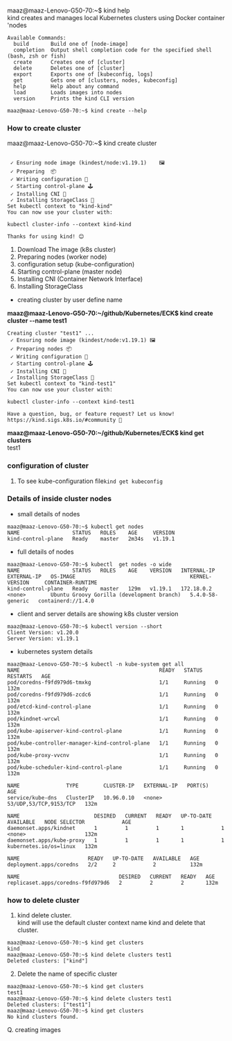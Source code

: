 ### 
maaz@maaz-Lenovo-G50-70:~$ kind help   
kind creates and manages local Kubernetes clusters using Docker container 'nodes    

``` 
Available Commands:
  build       Build one of [node-image]
  completion  Output shell completion code for the specified shell (bash, zsh or fish)
  create      Creates one of [cluster]
  delete      Deletes one of [cluster]
  export      Exports one of [kubeconfig, logs]
  get         Gets one of [clusters, nodes, kubeconfig]
  help        Help about any command
  load        Loads images into nodes
  version     Prints the kind CLI version
```   

`maaz@maaz-Lenovo-G50-70:~$ kind create --help`  
### How to create cluster     
maaz@maaz-Lenovo-G50-70:~$ kind create cluster      
``` 

 ✓ Ensuring node image (kindest/node:v1.19.1)    🖼 
 ✓ Preparing  📦            
 ✓ Writing configuration 📜         
 ✓ Starting control-plane 🕹️            
 ✓ Installing CNI 🔌               
 ✓ Installing StorageClass 💾             
Set kubectl context to "kind-kind"            
You can now use your cluster with:          

kubectl cluster-info --context kind-kind          

Thanks for using kind! 😊              

```
1. Download The image (k8s cluster)     
2. Preparing nodes (worker node)
3. configuration setup (kube-configuration)
4. Starting control-plane (master node)  
5. Installing CNI (Container Network Interface) 
6. Installing StorageClass   

* creating cluster by user define name   

**maaz@maaz-Lenovo-G50-70:~/github/Kubernetes/ECK$ kind create cluster --name test1**  
``` 
Creating cluster "test1" ...
 ✓ Ensuring node image (kindest/node:v1.19.1) 🖼 
 ✓ Preparing nodes 📦  
 ✓ Writing configuration 📜 
 ✓ Starting control-plane 🕹️ 
 ✓ Installing CNI 🔌 
 ✓ Installing StorageClass 💾 
Set kubectl context to "kind-test1"
You can now use your cluster with:

kubectl cluster-info --context kind-test1

Have a question, bug, or feature request? Let us know! https://kind.sigs.k8s.io/#community 🙂
```
**maaz@maaz-Lenovo-G50-70:~/github/Kubernetes/ECK$ kind get clusters**    
test1


### configuration of cluster   
1. To see kube-configuration file`kind get kubeconfig`

### Details of inside cluster nodes  
* small details of nodes  
```
maaz@maaz-Lenovo-G50-70:~$ kubectl get nodes
NAME                 STATUS   ROLES    AGE     VERSION
kind-control-plane   Ready    master   2m34s   v1.19.1

```
*  full details of nodes  
```` 
maaz@maaz-Lenovo-G50-70:~$ kubectl  get nodes -o wide
NAME                 STATUS   ROLES    AGE    VERSION   INTERNAL-IP   EXTERNAL-IP   OS-IMAGE                                     KERNEL-VERSION     CONTAINER-RUNTIME
kind-control-plane   Ready    master   129m   v1.19.1   172.18.0.2    <none>        Ubuntu Groovy Gorilla (development branch)   5.4.0-58-generic   containerd://1.4.0
````   
* client and server details are showing k8s cluster version   
```
maaz@maaz-Lenovo-G50-70:~$ kubectl version --short
Client Version: v1.20.0
Server Version: v1.19.1
```   
* kubernetes system details  
````
maaz@maaz-Lenovo-G50-70:~$ kubectl -n kube-system get all 
NAME                                             READY   STATUS    RESTARTS   AGE
pod/coredns-f9fd979d6-tmxkg                      1/1     Running   0          132m
pod/coredns-f9fd979d6-zcdc6                      1/1     Running   0          132m
pod/etcd-kind-control-plane                      1/1     Running   0          132m
pod/kindnet-wrcwl                                1/1     Running   0          132m
pod/kube-apiserver-kind-control-plane            1/1     Running   0          132m
pod/kube-controller-manager-kind-control-plane   1/1     Running   0          132m
pod/kube-proxy-vvcnv                             1/1     Running   0          132m
pod/kube-scheduler-kind-control-plane            1/1     Running   0          132m

NAME               TYPE        CLUSTER-IP   EXTERNAL-IP   PORT(S)                  AGE
service/kube-dns   ClusterIP   10.96.0.10   <none>        53/UDP,53/TCP,9153/TCP   132m

NAME                        DESIRED   CURRENT   READY   UP-TO-DATE   AVAILABLE   NODE SELECTOR            AGE
daemonset.apps/kindnet      1         1         1       1            1           <none>                   132m
daemonset.apps/kube-proxy   1         1         1       1            1           kubernetes.io/os=linux   132m

NAME                      READY   UP-TO-DATE   AVAILABLE   AGE
deployment.apps/coredns   2/2     2            2           132m

NAME                                DESIRED   CURRENT   READY   AGE
replicaset.apps/coredns-f9fd979d6   2         2         2       132m

````


### how to delete cluster   
1. kind delete cluster.  
kind will use the default cluster context name kind and delete that cluster.    
``` 
maaz@maaz-Lenovo-G50-70:~$ kind get clusters 
kind  
maaz@maaz-Lenovo-G50-70:~$ kind delete clusters test1
Deleted clusters: ["kind"]
``` 
2. Delete the name of specific cluster  
```   
maaz@maaz-Lenovo-G50-70:~$ kind get clusters
test1
maaz@maaz-Lenovo-G50-70:~$ kind delete clusters test1
Deleted clusters: ["test1"]
maaz@maaz-Lenovo-G50-70:~$ kind get clusters
No kind clusters found.

```

Q. creating images   